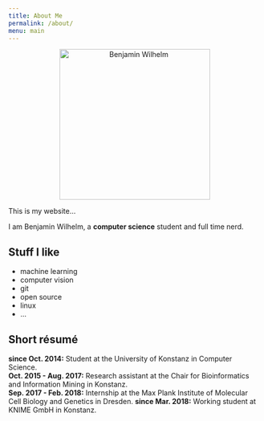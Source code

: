 ```yaml
---
title: About Me
permalink: /about/
menu: main
---
```


<center>
<img src="{{ "/img/face.svg" | absolute_url }}" alt="Benjamin Wilhelm" width="300px">
</center>

<p></p>

This is my website...

I am Benjamin Wilhelm, a __computer science__ student and full time nerd.

## Stuff I like

* machine learning
* computer vision
* git
* open source
* linux
* ...

## Short résumé

__since Oct. 2014:__ Student at the University of Konstanz in Computer Science.  
__Oct. 2015 - Aug. 2017:__ Research assistant at the Chair for Bioinformatics and Information Mining in Konstanz.  
__Sep. 2017 - Feb. 2018:__ Internship at the Max Plank Institute of Molecular Cell Biology and Genetics in Dresden.
__since Mar. 2018:__ Working student at KNIME GmbH in Konstanz.

